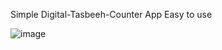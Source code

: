 Simple Digital-Tasbeeh-Counter App Easy to use

![image](https://github.com/himelraju/Digital-Tasbeeh-Counter/assets/82644936/957e73cf-ffb9-4011-826e-b50473dac586)

